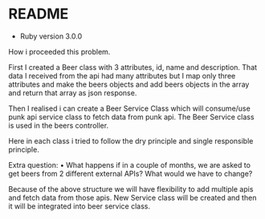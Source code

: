 # README

* Ruby version 3.0.0

How i proceeded this problem.

First I created a Beer class with 3 attributes, id, name and description. That data I received from the api had many attributes but I map only three attributes and make the beers objects and add beers objects in the array and return that array as json response.

Then I realised i can create a Beer Service Class which will consume/use punk api service class to fetch data from punk api.
The Beer Service class is used in the beers controller.

Here in each class i tried to follow the dry principle and single responsible principle.

Extra question:
    • What happens if in a couple of months, we are asked to get beers from 2 different external APIs? What would we have to change? 
    
Because of the above structure we will have flexibility to add multiple apis and fetch data from those apis.
 New Service class will be created and then it will be integrated into beer service class. 